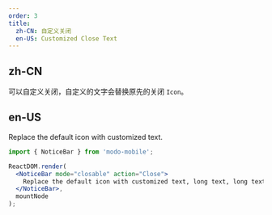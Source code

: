 ```yaml
---
order: 3
title:
  zh-CN: 自定义关闭
  en-US: Customized Close Text
---
```


## zh-CN

可以自定义关闭，自定义的文字会替换原先的关闭 `Icon`。

## en-US

Replace the default icon with customized text.

```jsx
import { NoticeBar } from 'modo-mobile';

ReactDOM.render(
  <NoticeBar mode="closable" action="Close">
    Replace the default icon with customized text, long text, long text, long text, long text.
  </NoticeBar>,
  mountNode
);
```
